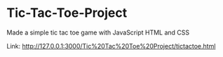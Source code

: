 # Tic-Tac-Toe-Project
Made a simple tic tac toe game with JavaScript HTML and CSS

Link: http://127.0.0.1:3000/Tic%20Tac%20Toe%20Project/tictactoe.html
